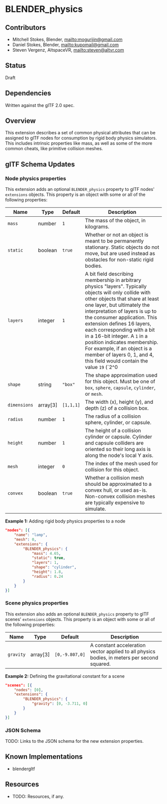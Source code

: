 # BLENDER\_physics

## Contributors

* Mitchell Stokes, Blender, <mailto:mogurijin@gmail.com>
* Daniel Stokes, Blender, <mailto:kupomail@gmail.com>
* Steven Vergenz, AltspaceVR, <mailto:steven@altvr.com>

## Status

Draft

## Dependencies

Written against the glTF 2.0 spec.

## Overview

This extension describes a set of common physical attributes that can be assigned to glTF nodes for consumption by rigid body physics simulators. This includes intrinsic properties like mass, as well as some of the more common cheats, like primitive collision meshes.

## glTF Schema Updates

### Node physics properties

This extension adds an optional `BLENDER_physics` property to glTF nodes' `extensions` objects. This property is an object with some or all of the following properties:

| Name   | Type   | Default | Description      |
|--------|--------|---------|------------------|
| `mass` | number | `1` | The mass of the object, in kilograms.
| `static` | boolean | `true` | Whether or not an object is meant to be permanently stationary. Static objects do not move, but are used instead as obstacles for non-static rigid bodies.
| `layers` | integer | `1` | A bit field describing membership in arbitrary physics "layers". Typically objects will only collide with other objects that share at least one layer, but ultimately the interpretation of layers is up to the consumer application. This extension defines 16 layers, each corresponding with a bit in a 16-bit integer. A `1` in a position indicates membership. For example, if an object is a member of layers 0, 1, and 4, this field would contain the value `19` (`2^0 | 2^1 | 2^4 == 0x1 | 0x2 | 0x10 == 0x13 == 19`).
| `shape` | string | `"box"` | The shape approximation used for this object. Must be one of `box`, `sphere`, `capsule`, `cylinder`, or `mesh`.
| `dimensions` | array[3] | `[1,1,1]` | The width (x), height (y), and depth (z) of a collision box.
| `radius` | number | `1` | The radius of a collision sphere, cylinder, or capsule.
| `height` | number | `1` | The height of a collision cylinder or capsule. Cylinder and capsule colliders are oriented so their long axis is along the node's local Y axis.
| `mesh` | integer | `0` | The index of the mesh used for collision for this object.
| `convex` | boolean | `true` | Whether a collision mesh should be approximated to a convex hull, or used as-is. Non-convex collision meshes are typically expensive to simulate.

**Example 1:** Adding rigid body physics properties to a node

```json
"nodes": [{
	"name": "lamp",
	"mesh": 0,
	"extensions": {
		"BLENDER_physics": {
			"mass": 4.65,
			"static": true,
			"layers": 1,
			"shape": "cylinder",
			"height": 1.8,
			"radius": 0.24
		}
	}
}]
```

### Scene physics properties

This extension also adds an optional `BLENDER_physics` property to glTF scenes' `extensions` objects. This property is an object with some or all of the following properties:

| Name   | Type   | Default | Description      |
|--------|--------|---------|------------------|
| `gravity` | array[3] | `[0,-9.807,0]` | A constant acceleration vector applied to all physics bodies, in meters per second squared.

**Example 2:** Defining the gravitational constant for a scene

```json
"scenes": [{
	"nodes": [0],
	"extensions": {
		"BLENDER_physics": {
			"gravity": [0, -3.711, 0]
		}
	}
}]
```

### JSON Schema

TODO: Links to the JSON schema for the new extension properties.

## Known Implementations

* blendergltf

## Resources

* TODO: Resources, if any.
